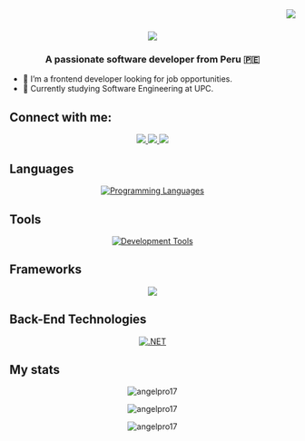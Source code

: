 <img align="right" src="https://visitor-badge.laobi.icu/badge?page_id=angelpro17.angelpro17" />

<h1 align="center">
    <img src="https://readme-typing-svg.herokuapp.com/?font=Righteous&size=35&center=true&vCenter=true&width=500&height=70&duration=4000&lines=Hi+There!+👋;+I'm+Angel+Anampa!;" />
</h1>

<h3 align="center">A passionate software developer from Peru 🇵🇪</h3>

- 🌱 I’m a frontend developer looking for job opportunities.
- 👯 Currently studying Software Engineering at UPC.

## Connect with me:
<div align="center"> 
  <a href="mailto:anampalavadoluisangel@gmail.com">
    <img src="https://img.shields.io/badge/Gmail-333333?style=for-the-badge&logo=gmail&logoColor=red" />
  </a>
  <a href="https://www.linkedin.com/in/luis-angel-anampa-lavado-a45345295/" target="_blank">
    <img src="https://img.shields.io/badge/LinkedIn-0077B5?style=for-the-badge&logo=linkedin&logoColor=white" />
  </a>
  <a href="https://github.com/angelpro17?tab=repositories" target="_blank">
    <img src="https://img.shields.io/badge/GitHub-181717?style=for-the-badge&logo=github&logoColor=white" />
  </a>
</div>

## Languages
<p align="center">
  <a href="https://github.com/angelpro17">
    <img src="https://skillicons.dev/icons?i=python,java,typescript,html,css,js,swift,kotlin,php" alt="Programming Languages" />
  </a>
</p>

## Tools
<p align="center">
  <a href="https://github.com/angelpro17">
    <img src="https://skillicons.dev/icons?i=git,github,docker,vscode,mysql,mongodb,nodejs,firebase" alt="Development Tools" />
  </a>
</p>

## Frameworks
<p align="center">
  <a href="https://github.com/angelpro17">
    <img src="https://skillicons.dev/icons?i=angular,vue,spring,flutter" />
  </a>
</p>

## Back-End Technologies
<p align="center">
  <a href="https://github.com/angelpro17">
    <img src="https://skillicons.dev/icons?i=dotnet" alt=".NET" />
  </a>
</p>

## My stats

<p align="center">
    <a>
        <img align="center" src="https://github-readme-stats.vercel.app/api?username=angelpro17&show_icons=true&theme=radical&count_private=true&locale=en" alt="angelpro17" />
    </a>
</p>

<p align="center">
    <a>
        <img align="center" src="https://github-readme-streak-stats.herokuapp.com?user=angelpro17&theme=radical&date_format=M%20j%5B%2C%20Y%5D" alt="angelpro17" />
    </a>
</p>

<p align="center">
    <img src="https://github-readme-stats.vercel.app/api/top-langs?username=angelpro17&show_icons=true&theme=radical&locale=en" alt="angelpro17" />
</p>
